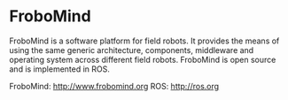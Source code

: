 FroboMind
=========

FroboMind is a software platform for field robots. It provides the means of
using the same generic architecture, components, middleware and operating
system across different field robots. FroboMind is open source and is
implemented in ROS.

FroboMind: http://www.frobomind.org
ROS: http://ros.org
